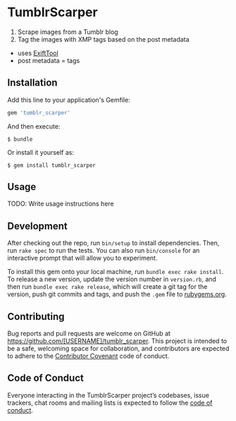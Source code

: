 # TumblrScarper

1. Scrape images from a Tumblr blog
2. Tag the images with XMP tags based on the post metadata
  * uses [ExiftTool][1]
  * post metadata = tags

[1]: https://www.sno.phy.queensu.ca/~phil/exiftool/

## Installation

Add this line to your application's Gemfile:

```ruby
gem 'tumblr_scarper'
```

And then execute:

    $ bundle

Or install it yourself as:

    $ gem install tumblr_scarper

## Usage

TODO: Write usage instructions here

## Development

After checking out the repo, run `bin/setup` to install dependencies. Then, run `rake spec` to run the tests. You can also run `bin/console` for an interactive prompt that will allow you to experiment.

To install this gem onto your local machine, run `bundle exec rake install`. To release a new version, update the version number in `version.rb`, and then run `bundle exec rake release`, which will create a git tag for the version, push git commits and tags, and push the `.gem` file to [rubygems.org](https://rubygems.org).

## Contributing

Bug reports and pull requests are welcome on GitHub at https://github.com/[USERNAME]/tumblr_scarper. This project is intended to be a safe, welcoming space for collaboration, and contributors are expected to adhere to the [Contributor Covenant](http://contributor-covenant.org) code of conduct.

## Code of Conduct

Everyone interacting in the TumblrScarper project’s codebases, issue trackers, chat rooms and mailing lists is expected to follow the [code of conduct](https://github.com/[USERNAME]/tumblr_scarper/blob/master/CODE_OF_CONDUCT.md).
